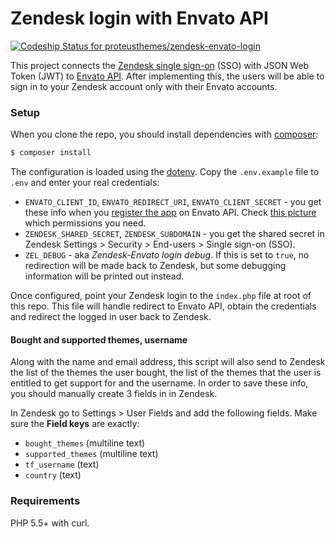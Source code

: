 Zendesk login with Envato API
=============================

[ ![Codeship Status for proteusthemes/zendesk-envato-login](https://codeship.com/projects/8c5f6860-bd22-0133-0fb0-4610616512f7/status?branch=master)](https://codeship.com/projects/136475)

This project connects the [Zendesk single sign-on](https://support.zendesk.com/hc/en-us/articles/203663816-Setting-up-single-sign-on-with-JWT-JSON-Web-Token-) (SSO) with JSON Web Token (JWT) to [Envato API](). After implementing this, the users will be able to sign in to your Zendesk account only with their Envato accounts.

### Setup

When you clone the repo, you should install dependencies with [composer](https://getcomposer.org/):

```bash
$ composer install
```

The configuration is loaded using the [dotenv](https://github.com/vlucas/phpdotenv). Copy the `.env.example` file to `.env` and enter your real credentials:

- `ENVATO_CLIENT_ID`, `ENVATO_REDIRECT_URI`, `ENVATO_CLIENT_SECRET` - you get these info when you [register the app](https://build.envato.com/my-apps/) on Envato API. Check [this picture](http://www.awesomescreenshot.com/image/1037426/ab483c503a64259dd8efe21b950a7aae) which permissions you need.
- `ZENDESK_SHARED_SECRET`, `ZENDESK_SUBDOMAIN` - you get the shared secret in Zendesk Settings > Security > End-users > Single sign-on (SSO).
- `ZEL_DEBUG` - aka *Zendesk-Envato login debug*. If this is set to `true`, no redirection will be made back to Zendesk, but some debugging information will be printed out instead.

Once configured, point your Zendesk login to the `index.php` file at root of this repo. This file will handle redirect to Envato API, obtain the credentials and redirect the logged in user back to Zendesk.

#### Bought and supported themes, username

Along with the name and email address, this script will also send to Zendesk the list of the themes the user bought, the list of the themes that the user is entitled to get support for and the username. In order to save these info, you should manually create 3 fields in in Zendesk.

In Zendesk go to Settings > User Fields and add the following fields. Make sure the **Field keys** are exactly:

- `bought_themes` (multiline text)
- `supported_themes` (multiline text)
- `tf_username` (text)
- `country` (text)

### Requirements

PHP 5.5+ with curl.
